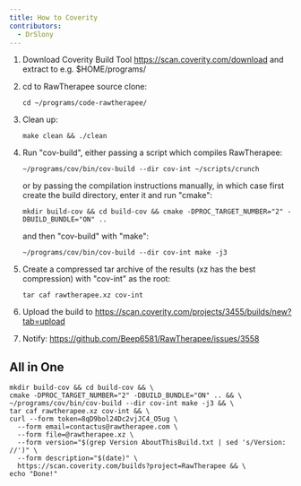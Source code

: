 ```yaml
---
title: How to Coverity
contributors:
  - DrSlony
---
```


1.  Download Coverity Build Tool <https://scan.coverity.com/download>
    and extract to e.g. \$HOME/programs/
2.  cd to RawTherapee source clone:
      
    `cd ~/programs/code-rawtherapee/`
3.  Clean up:
      
    `make clean && ./clean`
4.  Run "cov-build", either passing a script which compiles RawTherapee:
      
    `~/programs/cov/bin/cov-build --dir cov-int ~/scripts/crunch`

    or by passing the compilation instructions manually, in which case
    first create the build directory, enter it and run "cmake":

    `mkdir build-cov && cd build-cov && cmake -DPROC_TARGET_NUMBER="2" -DBUILD_BUNDLE="ON" ..`

    and then "cov-build" with "make":

    `~/programs/cov/bin/cov-build --dir cov-int make -j3`
5.  Create a compressed tar archive of the results (xz has the best
    compression) with "cov-int" as the root:
      
    `tar caf rawtherapee.xz cov-int`
6.  Upload the build to
    <https://scan.coverity.com/projects/3455/builds/new?tab=upload>
7.  Notify: <https://github.com/Beep6581/RawTherapee/issues/3558>

## All in One

    mkdir build-cov && cd build-cov && \
    cmake -DPROC_TARGET_NUMBER="2" -DBUILD_BUNDLE="ON" .. && \
    ~/programs/cov/bin/cov-build --dir cov-int make -j3 && \
    tar caf rawtherapee.xz cov-int && \
    curl --form token=8qD9bol24Dc2vjJC4_O5ug \
      --form email=contactus@rawtherapee.com \
      --form file=@rawtherapee.xz \
      --form version="$(grep Version AboutThisBuild.txt | sed 's/Version: //')" \
      --form description="$(date)" \
      https://scan.coverity.com/builds?project=RawTherapee && \
    echo "Done!"

